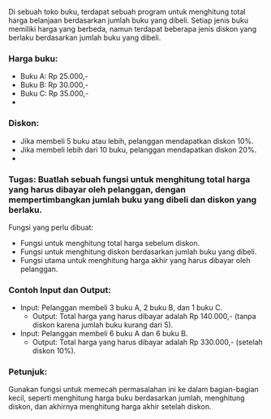 Di sebuah toko buku, terdapat sebuah program untuk menghitung total harga belanjaan berdasarkan jumlah buku yang dibeli. Setiap jenis buku memiliki harga yang berbeda, namun terdapat beberapa jenis diskon yang berlaku berdasarkan jumlah buku yang dibeli.

### Harga buku:

- Buku A: Rp 25.000,-
- Buku B: Rp 30.000,-
- Buku C: Rp 35.000,-
- 
### Diskon:

- Jika membeli 5 buku atau lebih, pelanggan mendapatkan diskon 10%.
- Jika membeli lebih dari 10 buku, pelanggan mendapatkan diskon 20%.
- 
### Tugas: Buatlah sebuah fungsi untuk menghitung total harga yang harus dibayar oleh pelanggan, dengan mempertimbangkan jumlah buku yang dibeli dan diskon yang berlaku.

Fungsi yang perlu dibuat:

- Fungsi untuk menghitung total harga sebelum diskon.
- Fungsi untuk menghitung diskon berdasarkan jumlah buku yang dibeli.
- Fungsi utama untuk menghitung harga akhir yang harus dibayar oleh pelanggan.

### Contoh Input dan Output:

- Input: Pelanggan membeli 3 buku A, 2 buku B, dan 1 buku C.
  - Output: Total harga yang harus dibayar adalah Rp 140.000,- (tanpa diskon karena jumlah buku kurang dari 5).
- Input: Pelanggan membeli 6 buku A dan 6 buku B.
    - Output: Total harga yang harus dibayar adalah Rp 330.000,- (setelah diskon 10%).

### Petunjuk:

Gunakan fungsi untuk memecah permasalahan ini ke dalam bagian-bagian kecil, seperti menghitung harga buku berdasarkan jumlah, menghitung diskon, dan akhirnya menghitung harga akhir setelah diskon.